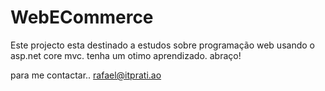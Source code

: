 # WebECommerce
Este projecto esta destinado a estudos sobre programação web usando
o asp.net core mvc.
tenha um otimo aprendizado.
abraço!

para me contactar..
rafael@itprati.ao
